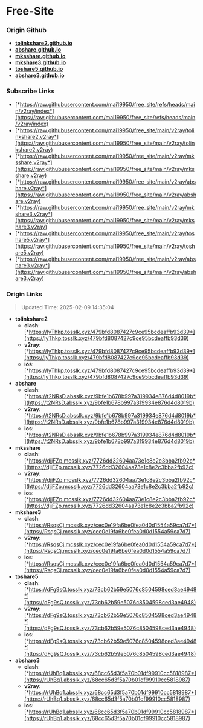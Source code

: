 # Free-Site

### Origin Github

- [**tolinkshare2.github.io**](https://github.com/tolinkshare2/tolinkshare2.github.io)
- [**abshare.github.io**](https://github.com/abshare/abshare.github.io)
- [**mksshare.github.io**](https://github.com/mksshare/mksshare.github.io)
- [**mkshare3.github.io**](https://github.com/mkshare3/mkshare3.github.io)
- [**toshare5.github.io**](https://github.com/toshare5/toshare5.github.io)
- [**abshare3.github.io**](https://github.com/abshare3/abshare3.github.io)

### Subscribe Links

- [*https://raw.githubusercontent.com/mai19950/free_site/refs/heads/main/v2ray/index*](https://raw.githubusercontent.com/mai19950/free_site/refs/heads/main/v2ray/index)
- [*https://raw.githubusercontent.com/mai19950/free_site/main/v2ray/tolinkshare2.v2ray*](https://raw.githubusercontent.com/mai19950/free_site/main/v2ray/tolinkshare2.v2ray)
- [*https://raw.githubusercontent.com/mai19950/free_site/main/v2ray/mksshare.v2ray*](https://raw.githubusercontent.com/mai19950/free_site/main/v2ray/mksshare.v2ray)
- [*https://raw.githubusercontent.com/mai19950/free_site/main/v2ray/abshare.v2ray*](https://raw.githubusercontent.com/mai19950/free_site/main/v2ray/abshare.v2ray)
- [*https://raw.githubusercontent.com/mai19950/free_site/main/v2ray/mkshare3.v2ray*](https://raw.githubusercontent.com/mai19950/free_site/main/v2ray/mkshare3.v2ray)
- [*https://raw.githubusercontent.com/mai19950/free_site/main/v2ray/toshare5.v2ray*](https://raw.githubusercontent.com/mai19950/free_site/main/v2ray/toshare5.v2ray)
- [*https://raw.githubusercontent.com/mai19950/free_site/main/v2ray/abshare3.v2ray*](https://raw.githubusercontent.com/mai19950/free_site/main/v2ray/abshare3.v2ray)

### Origin Links

> Updated Time: 2025-02-09 14:35:04

- **tolinkshare2**
  - **clash**: [*https://IyThkp.tosslk.xyz/479bfd8087427c9ce95bcdeaffb93d39*](https://IyThkp.tosslk.xyz/479bfd8087427c9ce95bcdeaffb93d39)
  - **v2ray**: [*https://IyThkp.tosslk.xyz/479bfd8087427c9ce95bcdeaffb93d39*](https://IyThkp.tosslk.xyz/479bfd8087427c9ce95bcdeaffb93d39)
  - **ios**: [*https://IyThkp.tosslk.xyz/479bfd8087427c9ce95bcdeaffb93d39*](https://IyThkp.tosslk.xyz/479bfd8087427c9ce95bcdeaffb93d39)
- **abshare**
  - **clash**: [*https://t2NRsD.absslk.xyz/9bfe1b678b997a319934e876d4d8019b*](https://t2NRsD.absslk.xyz/9bfe1b678b997a319934e876d4d8019b)
  - **v2ray**: [*https://t2NRsD.absslk.xyz/9bfe1b678b997a319934e876d4d8019b*](https://t2NRsD.absslk.xyz/9bfe1b678b997a319934e876d4d8019b)
  - **ios**: [*https://t2NRsD.absslk.xyz/9bfe1b678b997a319934e876d4d8019b*](https://t2NRsD.absslk.xyz/9bfe1b678b997a319934e876d4d8019b)
- **mksshare**
  - **clash**: [*https://djjFZp.mcsslk.xyz/7726dd32604aa73e1c8e2c3bba2fb92c*](https://djjFZp.mcsslk.xyz/7726dd32604aa73e1c8e2c3bba2fb92c)
  - **v2ray**: [*https://djjFZp.mcsslk.xyz/7726dd32604aa73e1c8e2c3bba2fb92c*](https://djjFZp.mcsslk.xyz/7726dd32604aa73e1c8e2c3bba2fb92c)
  - **ios**: [*https://djjFZp.mcsslk.xyz/7726dd32604aa73e1c8e2c3bba2fb92c*](https://djjFZp.mcsslk.xyz/7726dd32604aa73e1c8e2c3bba2fb92c)
- **mkshare3**
  - **clash**: [*https://RsqsCj.mcsslk.xyz/cec0e19fa6be0fea0d0d1554a59ca7d7*](https://RsqsCj.mcsslk.xyz/cec0e19fa6be0fea0d0d1554a59ca7d7)
  - **v2ray**: [*https://RsqsCj.mcsslk.xyz/cec0e19fa6be0fea0d0d1554a59ca7d7*](https://RsqsCj.mcsslk.xyz/cec0e19fa6be0fea0d0d1554a59ca7d7)
  - **ios**: [*https://RsqsCj.mcsslk.xyz/cec0e19fa6be0fea0d0d1554a59ca7d7*](https://RsqsCj.mcsslk.xyz/cec0e19fa6be0fea0d0d1554a59ca7d7)
- **toshare5**
  - **clash**: [*https://dFg9sQ.tosslk.xyz/73cb62b59e5076c8504598ced3ae4948*](https://dFg9sQ.tosslk.xyz/73cb62b59e5076c8504598ced3ae4948)
  - **v2ray**: [*https://dFg9sQ.tosslk.xyz/73cb62b59e5076c8504598ced3ae4948*](https://dFg9sQ.tosslk.xyz/73cb62b59e5076c8504598ced3ae4948)
  - **ios**: [*https://dFg9sQ.tosslk.xyz/73cb62b59e5076c8504598ced3ae4948*](https://dFg9sQ.tosslk.xyz/73cb62b59e5076c8504598ced3ae4948)
- **abshare3**
  - **clash**: [*https://rUhBq1.absslk.xyz/68cc65d3f5a70b01df99910cc5818987*](https://rUhBq1.absslk.xyz/68cc65d3f5a70b01df99910cc5818987)
  - **v2ray**: [*https://rUhBq1.absslk.xyz/68cc65d3f5a70b01df99910cc5818987*](https://rUhBq1.absslk.xyz/68cc65d3f5a70b01df99910cc5818987)
  - **ios**: [*https://rUhBq1.absslk.xyz/68cc65d3f5a70b01df99910cc5818987*](https://rUhBq1.absslk.xyz/68cc65d3f5a70b01df99910cc5818987)
